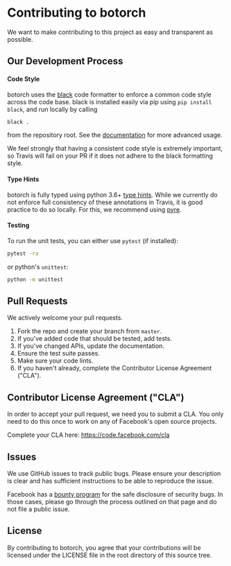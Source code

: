 # Contributing to botorch
We want to make contributing to this project as easy and transparent as
possible.

## Our Development Process

#### Code Style

botorch uses the [black](https://github.com/ambv/black) code formatter to
enforce a common code style across the code base. black is installed easily via
pip using `pip install black`, and run locally by calling
```bash
black .
```
from the repository root. See the [documentation](https://black.readthedocs.io/en/stable/installation_and_usage.html#usage) for more advanced usage.

We feel strongly that having a consistent code style is extremely important, so
Travis will fail on your PR if it does not adhere to the black formatting style.


#### Type Hints
botorch is fully typed using python 3.6+
[type hints](https://www.python.org/dev/peps/pep-0484/).
While we currently do not enforce full consistency of these annotations in
Travis, it is good practice to do so locally. For this, we recommend using
[pyre](https://pyre-check.org/).


#### Testing
To run the unit tests, you can either use `pytest` (if installed):
```bash
pytest -ra
```
or python's `unittest`:
```bash
python -m unittest
```

## Pull Requests
We actively welcome your pull requests.

1. Fork the repo and create your branch from `master`.
2. If you've added code that should be tested, add tests.
3. If you've changed APIs, update the documentation.
4. Ensure the test suite passes.
5. Make sure your code lints.
6. If you haven't already, complete the Contributor License Agreement ("CLA").

## Contributor License Agreement ("CLA")
In order to accept your pull request, we need you to submit a CLA. You only need
to do this once to work on any of Facebook's open source projects.

Complete your CLA here: <https://code.facebook.com/cla>

## Issues
We use GitHub issues to track public bugs. Please ensure your description is
clear and has sufficient instructions to be able to reproduce the issue.

Facebook has a [bounty program](https://www.facebook.com/whitehat/) for the safe
disclosure of security bugs. In those cases, please go through the process
outlined on that page and do not file a public issue.


## License
By contributing to botorch, you agree that your contributions will be licensed
under the LICENSE file in the root directory of this source tree.

